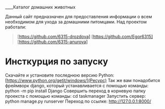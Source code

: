 ____Каталог домашних животных

Данный сайт предназначен для предоставления информации о всем необходимом для ухода за домашними питомцами.
Над проектом работали:
> [https://github.com/6315-drozdova]
> [https://github.com/Egor6315] 
> [https://github.com/6315-anurova]

# Инсткурция по запуску
Скачайте и установите последнюю версию Python: [https://www.python.org/getit/windows/](Ресурс)
Так же вам понадобится фреймворк django, который устанавливается с помощью команды: python -m pip install Django
Совершить переход в корневую папку проекста с помощью команды: cd taskmanager 
Запустить сервер: python manage.py runserver 
Переход по ссылке: http://127.0.0.1:8000/
